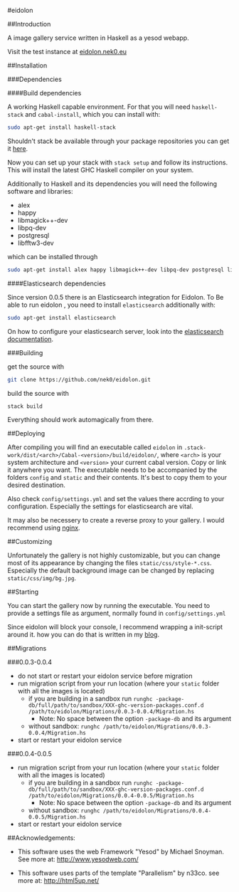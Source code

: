 #eidolon

##Introduction

A image gallery service written in Haskell as a yesod webapp.

Visit the test instance at [eidolon.nek0.eu][eidolon]

##Installation

###Dependencies

####Build dependencies

A working Haskell capable environment. For that you will need `haskell-stack`
and `cabal-install`, which you can install with:

```bash
sudo apt-get install haskell-stack
```

Shouldn't stack be available through your package repositories you can get it
[here][stack].

Now you can set up your stack with `stack setup` and follow its instructions.
This will install the latest GHC Haskell compiler on your system.

Additionally to Haskell and its dependencies you will need the following
software and libraries:

* alex
* happy
* libmagick++-dev
* libpq-dev
* postgresql
* libfftw3-dev

which can be installed through

```bash
sudo apt-get install alex happy libmagick++-dev libpq-dev postgresql libmagickwand-dev
```

####Elasticsearch dependencies

Since version 0.0.5 there is an Elasticsearch integration for Eidolon. To Be
able to run eidolon , you need to install `elasticsearch` additionally with:

```bash
sudo apt-get install elasticsearch
```
On how to configure your elasticsearch server, look into the
[elasticsearch documentation][elasticdocu].

###Building

get the source with

```bash
git clone https://github.com/nek0/eidolon.git
```

build the source with

```bash
stack build
```

Everything should work automagically from there.

##Deploying

After compiling you will find an executable called `eidolon` in
`.stack-work/dist/<arch>/Cabal-<version>/build/eidolon/`, where `<arch>` is
your system architecture and `<version>` your current cabal version. Copy or
link it anywhere you want. The executable needs to be accompanied by the
folders `config` and `static` and their contents. It's best to copy them to your
desired destination.

Also check `config/settings.yml` and set the values there accrding to your
configuration. Especially the settings for elasticsearch are vital.

It may also be necessery to create a reverse proxy to your gallery. I would
recommend using [nginx](http://nginx.org/).

##Customizing

Unfortunately the gallery is not highly customizable, but you can change most of
its appearance by changing the files `static/css/style-*.css`. Especially the
default background image can be changed by replacing `static/css/img/bg.jpg`.

##Starting

You can start the gallery now by running the executable. You need to provide a
settings file as argument, normally found in `config/settings.yml`

Since eidolon will block your console, I recommend wrapping a init-script around
it. how you can do that is written in my
[blog](http://nek0.eu/posts/2014-10-23-Daemonize-a-yesod-app.html).

##Migrations

###0.0.3-0.0.4

* do not start or restart your eidolon service before migration
* run migration script from your run location (where your `static` folder with
all the images is located)
	* if you are building in a sandbox run
`runghc -package-db/full/path/to/sandbox/XXX-ghc-version-packages.conf.d
/path/to/eidolon/Migrations/0.0.3-0.0.4/Migration.hs`
		* Note: No space between the option `-package-db` and its argument
	* without sandbox: `runghc /path/to/eidolon/Migrations/0.0.3-0.0.4/Migration.hs`
* start or restart your eidolon service

###0.0.4-0.0.5

* run migration script from your run location (where your `static` folder with
all the images is located)
	* if you are building in a sandbox run `runghc
-package-db/full/path/to/sandbox/XXX-ghc-version-packages.conf.d
/path/to/eidolon/Migrations/0.0.4-0.0.5/Migration.hs`
		* Note: No space between the option `-package-db` and its argument
	* without sandbox: `runghc /path/to/eidolon/Migrations/0.0.4-0.0.5/Migration.hs`
* start or restart your eidolon service

##Acknowledgements:

* This software uses the web Framework "Yesod" by Michael Snoyman. See more at:
<http://www.yesodweb.com/>

* This software uses parts of the template "Parallelism" by n33co. see more at: <http://html5up.net/>

[eidolon]: http://eidolon.nek0.eu
[stack]: https://github.com/commercialhaskell/stack/releases
[elasticdocu]: https://www.elastic.co/guide/en/elasticsearch/reference/current/setup-configuration.html
